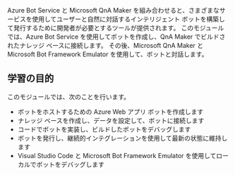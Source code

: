 Azure Bot Service と Microsoft QnA Maker を組み合わせると、さまざまなサービスを使用してユーザーと自然に対話するインテリジェント ボットを構築して発行するために開発者が必要とするツールが提供されます。 このモジュールでは、Azure Bot Service を使用してボットを作成し、QnA Maker でビルドされたナレッジ ベースに接続します。 その後、Microsoft QnA Maker と Microsoft Bot Framework Emulator を使用して、ボットと対話します。

## <a name="learning-objectives"></a>学習の目的

このモジュールでは、次のことを行います。

- ボットをホストするための Azure Web アプリ ボットを作成します
- ナレッジ ベースを作成し、データを設定して、ボットに接続します
- コードでボットを実装し、ビルドしたボットをデバッグします
- ボットを発行し、継続的インテグレーションを使用して最新の状態に維持します
- Visual Studio Code と Microsoft Bot Framework Emulator を使用してローカルでボットをデバッグします